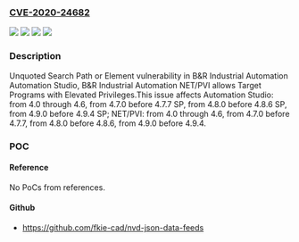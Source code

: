 ### [CVE-2020-24682](https://cve.mitre.org/cgi-bin/cvename.cgi?name=CVE-2020-24682)
![](https://img.shields.io/static/v1?label=Product&message=Automation%20Studio&color=blue)
![](https://img.shields.io/static/v1?label=Product&message=NET%2FPVI&color=blue)
![](https://img.shields.io/static/v1?label=Version&message=4.0%3C%3D%204.6%20&color=brighgreen)
![](https://img.shields.io/static/v1?label=Vulnerability&message=CWE-428%20Unquoted%20Search%20Path%20or%20Element&color=brighgreen)

### Description

Unquoted Search Path or Element vulnerability in B&R Industrial Automation Automation Studio, B&R Industrial Automation NET/PVI allows Target Programs with Elevated Privileges.This issue affects Automation Studio: from 4.0 through 4.6, from 4.7.0 before 4.7.7 SP, from 4.8.0 before 4.8.6 SP, from 4.9.0 before 4.9.4 SP; NET/PVI: from 4.0 through 4.6, from 4.7.0 before 4.7.7, from 4.8.0 before 4.8.6, from 4.9.0 before 4.9.4.

### POC

#### Reference
No PoCs from references.

#### Github
- https://github.com/fkie-cad/nvd-json-data-feeds

